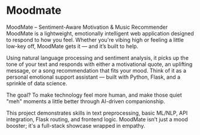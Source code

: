 # Moodmate
MoodMate – Sentiment-Aware Motivation &amp; Music Recommender
MoodMate is a lightweight, emotionally intelligent web application designed to respond to how you feel. Whether you're vibing high or feeling a little low-key off, MoodMate gets it — and it’s built to help.

Using natural language processing and sentiment analysis, it picks up the tone of your text and responds with either a motivational quote, an uplifting message, or a song recommendation that fits your mood. Think of it as a personal emotional support assistant — built with Python, Flask, and a sprinkle of data science.

The goal? To make technology feel more human, and make those quiet "meh" moments a little better through AI-driven companionship.

This project demonstrates skills in text preprocessing, basic ML/NLP, API integration, Flask routing, and frontend logic. MoodMate isn’t just a mood booster; it's a full-stack showcase wrapped in empathy.
